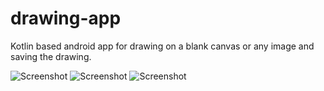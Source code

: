 # drawing-app
Kotlin based android app for drawing on a blank canvas or any image and saving the drawing.

![Screenshot](screenshot1.png)
![Screenshot](screenshot2.png)
![Screenshot](screenshot3.png)
